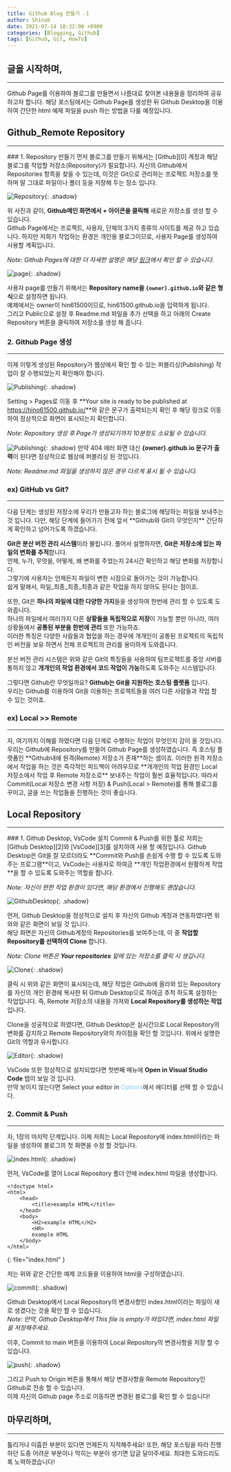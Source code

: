 ```yaml
---
title: Github Blog 만들기 -1
author: Shinak
date: 2021-07-14 18:32:00 +0900
categories: [Blogging, Github]
tags: [Github, Git, HowTo]
---
```


## 글을 시작하며,
<hr>
Github Page를 이용하여 블로그를 만들면서 나름대로 찾아본 내용들을 정리하여 공유하고자 합니다.  
해당 포스팅에서는 Github Page를 생성한 뒤 Github Desktop을 이용하여 간단한 html 예제 파일을 push 하는 방법을 다룰 예정입니다. 

## Github_Remote Repository  
<hr>
### 1. Repository 만들기
먼저 블로그를 만들기 위해서는 [Github][0] 계정과 해당 블로그를 작업할 저장소(Repository)가 필요합니다.  
자신의 Github에서 Repositories 항목을 찾을 수 있는데, 이것은 Git으로 관리하는 프로젝트 저장소를 뜻하며 말 그대로 파일이나 폴더 등을 저장해 두는 장소 입니다.

![Repository](/assets/img/howTo_github/001/repository.PNG){: .shadow}  

위 사진과 같이, **Github메인 화면에서 + 아이콘을 클릭해** 새로운 저장소를 생성 할 수 있습니다.  
Github Page에서는 프로젝트, 사용자, 단체의 3가지 종류의 사이트를 제공 하고 있습니다. 
하지만 저희가 작업하는 환경은 개인용 블로그이므로, 사용자 Page를 생성하여 사용할 계획입니다.

*Note: Github Pages에 대한 더 자세한 설명은 해당 [링크][1]에서 확인 할 수 있습니다.*


![page](/assets/img/howTo_github/001/repository2.PNG){: .shadow}  

사용자 page를 만들기 위해서는 **Repository name을 `{owner}.github.io`와 같은 형식**으로 설정하면 됩니다.  
예제에서는 owner이 hin61500이므로, hin61500.github.io을 입력하게 됩니다.  
그리고 Public으로 설정 후 Readme.md 파일을 추가 선택을 하고 아래의 Create Repository 버튼을 클릭하여 저장소를 생성 해 줍니다.

### 2. Github Page 생성
<hr>
이제 이렇게 생성된 Repository가 웹상에서 확인 할 수 있는 퍼블리싱(Publishing) 작업이 잘 수행되었는지 확인해야 합니다.


![Publishing](/assets/img/howTo_github/001/publishing.PNG){: .shadow}

Setting > Pages로 이동 후 **Your site is ready to be published at <https://hino61500.github.io/>**와 같은 문구가 출력되는지 확인 후 해당 링크로 이동하여 정상적으로 화면이 표시되는지 확인합니다.

*Note: Repository 생성 후 Page가 생성되기까지 10분정도 소요될 수 있습니다.*


![Publishing](/assets/img/howTo_github/001/publishing2.PNG){: .shadow}
만약 404 에러 화면 대신 **{owner}.github.io 문구가 출력**이 된다면 정상적으로 웹상에 퍼블리싱 된 것입니다.
  
*Note: Readme.md 파일을 생성하지 않은 경우 다르게 표시 될 수 있습니다.*

### ex) GitHub vs Git?
<hr>
다음 단계는 생성된 저장소에 우리가 만들고자 하는 블로그에 해당하는 파일을 보내주는 것 입니다.  
다만, 해당 단계에 들어가기 전에 앞서 **Github와 Git이 무엇인지** 간단하게 확인하고 넘어가도록 하겠습니다.

**Git은 분산 버전 관리 시스템**이라 불립니다. 풀어서 설명하자면, **Git은 저장소에 있는 파일의 변화를 추적**합니다.  
언제, 누가, 무엇을, 어떻게, 왜 변화를 주었는지 24시간 확인하고 해당 변화를 저장합니다.  
그렇기에 사용자는 언제든지 파일이 변한 시점으로 돌아가는 것이 가능합니다.  
쉽게 말해서, 파일_최종_최종_최종과 같은 작업을 하지 않아도 된다는 점이죠. 

또한, Git은 **하나의 파일에 대한 다양한 가지**들을 생성하여 한번에 관리 할 수 있도록 도와줍니다.  
하나의 파일에서 여러가지 다른 **상황들을 독립적으로 저장**이 가능할 뿐만 아니라, 여러 상황들에서 **공통된 부분을 한번에 관리** 또한 가능하죠.  
이러한 특징은 다양한 사람들과 협업을 하는 경우에 개개인이 공통된 프로젝트의 독립적인 버전을 보유 하면서 전체 프로젝트의 관리를 용이하게 도와줍니다.

분산 버전 관리 시스템은 위와 같은 Git의 특징들을 사용하여 팀프로젝트를 중앙 서버를 통하지 않고 **개개인의 작업 환경에서 코드 작업이 가능**하도록 도와주는 시스템입니다.

그렇다면 Github란 무엇일까요? **Github는 Git을 지원하는 호스팅 플랫폼** 입니다.  
우리는 Github를 이용하여 Git을 이용하는 프로젝트들을 여러 다른 사람들과 작업 할 수 있는 것이죠.

### ex) Local >> Remote
<hr>
자, 여기까지 이해를 하였다면 다음 단계로 수행하는 작업이 무엇인지 감이 올 것입니다.  
우리는 Github에 Repository를 만들어 Github Page를 생성하였습니다. 즉 호스팅 플랫폼인 **Github내에 원격(Remote) 저장소가 존재**하는 셈이죠.  
이러한 원격 저장소에서 작업을 하는 것은 즉각적인 피드백이 어려우므로 **개개인의 작업 환경인 Local 저장소에서 작업 후 Remote 저장소로** 보내주는 작업이 훨씬 효율적입니다.  
따라서 Commit(Local 저장소 변경 사항 저장) & Push(Local > Remote)를 통해 블로그를 꾸미고, 글을 쓰는 작업들을 진행하는 것이 좋습니다.

## Local Repository  
<hr>
### 1. Github Desktop, VsCode 설치
Commit & Push를 위한 툴로 저희는 [Github Desktop][2]와 [VsCode][3]를 설치하여 사용 할 예정입니다.  
Github Desktop은 Git을 잘 모르더라도 **Commit와 Push를 손쉽게 수행 할 수 있도록 도와주는 프로그램**이고, VsCode는 사용자로 하여금 **개인 작업환경에서 원활하게 작업**을 할 수 있도록 도와주는 역할을 합니다.

*Note: 자신이 편한 작업 환경이 있다면, 해당 환경에서 진행해도 괜찮습니다.*


![GithubDesktop](/assets/img/howTo_github/001/githubDesktop.PNG){: .shadow}

먼저, Github Desktop을 정상적으로 설치 후 자신의 Github 계정과 연동하였다면 위와와 같은 화면이 보일 것 입니다.  
해당 화면은 자신의 Github계정의 Repositories를 보여주는데, 이 중 **작업할 Repository를 선택하여 Clone** 합니다.

*Note: Clone 버튼은 **Your repositories** 밑에 있는 저장소를 클릭 시 생깁니다.*


![Clone](/assets/img/howTo_github/001/githubDesktop2.PNG){: .shadow}

클릭 시 위와 같은 화면이 표시되는데, 해당 작업은 Github에 올라와 있는 Repository를 자신의 개인 환경에 복사한 뒤 Github Desktop으로 하여금 추척 하도록 설정하는 작업입니다. 즉, Remote 저장소의 내용을 가져와 **Local Repository를 생성하는 작업**입니다.

Clone을 성공적으로 하였다면, Github Desktop은 실시간으로 Local Repository의 변화를 감지하고 Remote Repository와의 차이점을 확인 할 것입니다. 위에서 설명한 Git의 역할과 유사합니다.


![Editor](/assets/img/howTo_github/001/githubDesktop3.PNG){: .shadow}

VsCode 또한 정상적으로 설치되었다면 첫번째 메뉴에 **Open in Visual Studio Code** 탭이 보일 것 입니다.  
만약 보이지 않는다면 Select your editor in <span style="color:skyblue">Options</span>에서 에디터를 선택 할 수 있습니다.

### 2. Commit & Push
<hr>
자, 1장의 마지막 단계입니다.  
이제 저희는 Local Repository에 index.html이라는 파일을 생성하여 블로그의 첫 화면을 수정 할 것입니다.


![index.html](/assets/img/howTo_github/001/index_html.PNG){: .shadow}

먼저, VsCode를 열어 Local Repository 폴더 안에 index.html 파일을 생성합니다.

```shell
<!doctype html>
<html>
    <head>
        <title>example HTML</title>
    </head>
    <body>
        <H2>example HTML</H2>
        <HR>
        example HTML
    </body>
</html>
```
{: file="index.html" }

저는 위와 같은 간단한 예제 코드들을 이용하여 html을 구성하였습니다.


![commit](/assets/img/howTo_github/001/commit.PNG){: .shadow}

Github Desktop에서 Local Repository의 변경사항인 index.html이라는 파일이 새로 생겼다는 것을 확인 할 수 있습니다.  
*Note: 만약, Github Desktop에서 This file is empty가 떠있다면, index.html 파일을 저장해주세요.* 

이후, Commit to main 버튼을 이용하여 Local Repository의 변경사항을 저장 할 수 있습니다. 


![push](/assets/img/howTo_github/001/push.PNG){: .shadow}

그리고 Push to Origin 버튼을 통해서 해당 변경사항을 Remote Repository인 Github로 전송 할 수 있습니다.  
이제 자신의 Github page 주소로 이동하면 변경된 블로그를 확인 할 수 있습니다!

## 마무리하며,
<hr>
틀리거나 미흡한 부분이 있다면 언제든지 지적해주세요!  
또한, 해당 포스팅을 따라 진행하던 도중 어려운 부분이나 막히는 부분이 생기면 답글 달아주세요.  
최대한 도와드리도록 노력하겠습니다!

[0]: https://github.com/
[1]: https://docs.github.com/en/pages/getting-started-with-github-pages/about-github-pages
[2]: https://desktop.github.com/
[3]: https://code.visualstudio.com/